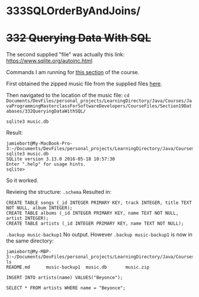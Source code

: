 # 333SQLOrderByAndJoins/

# ~~332 Querying Data With SQL~~

The second supplied "file" was actually this link: https://www.sqlite.org/autoinc.html

Commands I am running for [this section](https://www.udemy.com/course/java-the-complete-java-developer-course/learn/lecture/6060828#overview) of the course.

First obtained the zipped music file from the supplied files [here](https://github.com/JamieBort/LearningDirectory/blob/master/Java/Courses/JavaProgrammingMasterclassForSoftwareDevelopers/SuppliedFiles/Section19Databases/332QueryingDataWithSQL/music.zip).

Then navigated to the location of the music file:
`cd Documents/DevFiles/personal_projects/LearningDirectory/Java/Courses/JavaProgrammingMasterclassForSoftwareDevelopers/CourseFiles/Section19Databases/332QueryingDataWithSQL/`

`sqlite3 music.db`

Result:
```
jamiebort@My-MacBook-Pro-3:~/Documents/DevFiles/personal_projects/LearningDirectory/Java/Courses/JavaProgrammingMasterclassForSoftwareDevelopers/CourseFiles/Section19Databases/332QueryingDataWithSQL$ sqlite3 music.db
SQLite version 3.13.0 2016-05-18 10:57:30
Enter ".help" for usage hints.
sqlite> 
```
So it worked.

Revieing the structure: `.schema`
Resulted in:
```
CREATE TABLE songs (_id INTEGER PRIMARY KEY, track INTEGER, title TEXT NOT NULL, album INTEGER);
CREATE TABLE albums (_id INTEGER PRIMARY KEY, name TEXT NOT NULL, artist INTEGER);
CREATE TABLE artists (_id INTEGER PRIMARY KEY, name TEXT NOT NULL);
```

`.backup music-backup1`
No output. However `.backup music-backup1` is now in the same directory:
```
jamiebort@My-MBP-3:~/Documents/DevFiles/personal_projects/LearningDirectory/Java/Courses/JavaProgrammingMasterclassForSoftwareDevelopers/CourseFiles/Section19Databases/332QueryingDataWithSQL$ ls
README.md      music-backup1  music.db       music.zip
```
`INSERT INTO artists(name) VALUES("Beyonce");`

`SELECT * FROM artists WHERE name = "Beyonce";`